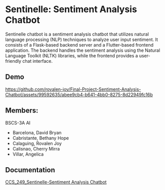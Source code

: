 # Sentinelle: Sentiment Analysis Chatbot

Sentinelle chatbot is a sentiment analysis chatbot that utilizes natural language processing (NLP) techniques to analyze user input sentiment. It consists of a Flask-based backend server and a Flutter-based frontend application. The backend handles the sentiment analysis using the Natural Language Toolkit (NLTK) libraries, while the frontend provides a user-friendly chat interface.

## Demo
https://github.com/rovalen-joy/Final-Project-Sentiment-Analysis-Chatbot/assets/99592635/abee9cb4-b641-4bb0-8275-8d22949fc16b



## Members: 
BSCS-3A AI
  * Barcelona, David Bryan 
  * Cabristante, Bethany Hope
  * Calaguing, Rovalen Joy 
  * Calisnao, Cherry Mirra
  * Villar, Angelica
 
## Documentation 
[CCS_249_Sentinelle-Sentiment Analysis Chatbot](https://drive.google.com/file/d/1AI5aosN9WnoFr6wDu4rhuZXT3_GAU2P0/view?usp=sharing)

